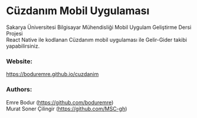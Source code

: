 # Cüzdanım Mobil Uygulaması

Sakarya Üniversitesi Bilgisayar Mühendisliği Mobil Uygulam Geliştirme Dersi Projesi<br />
React Native ile kodlanan Cüzdanım mobil uygulaması ile Gelir-Gider takibi yapabilirsiniz.<br />

### Website:
https://boduremre.github.io/cuzdanim<br />

### Authors:
Emre Bodur (https://github.com/boduremre)<br />
Murat Soner Çilingir (https://github.com/MSC-gh)<br />
